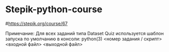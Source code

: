 # Stepik-python-course

#https://stepik.org/course/67

Примечание:
Для всех заданий типа Dataset Quiz используется шаблон запуска по умолчанию в консоли:
python(3) <номер задания / скрипт> <входной файл> <выходной файл>

